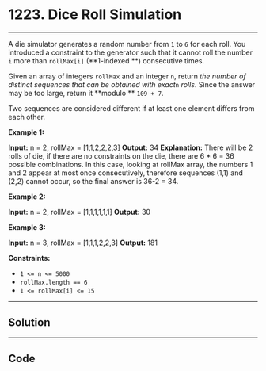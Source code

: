 # 1223. Dice Roll Simulation

---

A die simulator generates a random number from `1` to `6` for each roll. You introduced a constraint to the generator such that it cannot roll the number `i` more than `rollMax[i]` (**1-indexed **) consecutive times.

Given an array of integers `rollMax` and an integer `n`, return _the number of distinct sequences that can be obtained with exact_`n` _rolls_. Since the answer may be too large, return it **modulo ** `109 + 7`.

Two sequences are considered different if at least one element differs from each other.

 

**Example 1:**


**Input:** n = 2, rollMax = [1,1,2,2,2,3]
**Output:** 34
**Explanation:** There will be 2 rolls of die, if there are no constraints on the die, there are 6 * 6 = 36 possible combinations. In this case, looking at rollMax array, the numbers 1 and 2 appear at most once consecutively, therefore sequences (1,1) and (2,2) cannot occur, so the final answer is 36-2 = 34.


**Example 2:**


**Input:** n = 2, rollMax = [1,1,1,1,1,1]
**Output:** 30


**Example 3:**


**Input:** n = 3, rollMax = [1,1,1,2,2,3]
**Output:** 181


 

**Constraints:**

  * `1 <= n <= 5000`
  * `rollMax.length == 6`
  * `1 <= rollMax[i] <= 15`

---

## Solution



---

## Code
```python


```